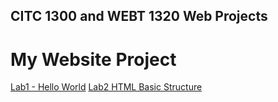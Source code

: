 ## CITC 1300 and WEBT 1320 Web Projects

<h1>My Website Project</h1>

<a href="Lab 1/index.html" target="_blank">Lab1 - Hello World</a>
<a href="Lab 2/index.html" target="_blank">Lab2 HTML Basic Structure
